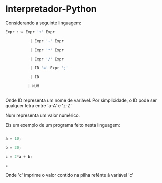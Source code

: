 # Interpretador-Python

Considerando a seguinte linguagem:

```python
Expr ::= Expr '+' Expr

           | Expr '-' Expr

           | Expr '*' Expr

           | Expr '/' Expr

           | ID '=' Expr ';'

           | ID

          | NUM
          
```

Onde ID representa um nome de variável. Por simplicidade, o ID pode ser qualquer letra entre 'a-A' e 'z-Z'

Num representa um valor numérico.

Eis um exemplo de um programa feito nesta linguagem:

```python

a = 10;

b = 20;

c = 2*a + b;

c
```

Onde 'c' imprime o valor contido na pilha refênte à variável 'c'
